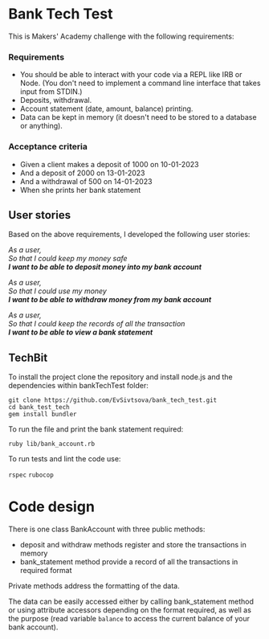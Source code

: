 # Bank Tech Test

This is Makers' Academy challenge with the following requirements:

### Requirements

* You should be able to interact with your code via a REPL like IRB or Node. (You don't need to implement a command line interface that takes input from STDIN.)
* Deposits, withdrawal.
* Account statement (date, amount, balance) printing.
* Data can be kept in memory (it doesn't need to be stored to a database or anything).

### Acceptance criteria

* Given a client makes a deposit of 1000 on 10-01-2023
* And a deposit of 2000 on 13-01-2023
* And a withdrawal of 500 on 14-01-2023
* When she prints her bank statement

## User stories

Based on the above requirements, I developed the following user stories:

_As a user,_<br>
_So that I could keep my money safe_<br>
**_I want to be able to deposit money into my bank account_**

_As a user,_<br>
_So that I could use my money_<br>
**_I want to be able to withdraw money from my bank account_**

_As a user,_<br>
_So that I could keep the records of all the transaction_<br>
**_I want to be able to view a bank statement_**

## TechBit

To install the project clone the repository and install node.js and the dependencies within bankTechTest folder:

```
git clone https://github.com/EvSivtsova/bank_tech_test.git
cd bank_test_tech
gem install bundler
```
To run the file and print the bank statement required:

`ruby lib/bank_account.rb`

To run tests and lint the code use:

`rspec`
`rubocop`

# Code design

There is one class BankAccount with three public methods:
  * deposit and withdraw methods register and store the transactions in memory 
  * bank_statement method provide a record of all the transactions in required format

Private methods address the formatting of the data.

The data can be easily accessed either by calling bank_statement method or using attribute accessors depending on the format required, as well as the purpose (read variable `balance` to access the current balance of your bank account).